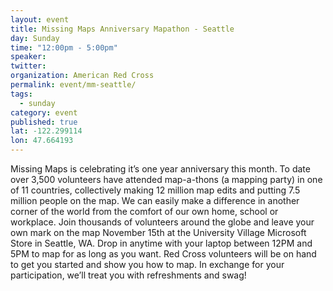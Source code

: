 ```yaml
---
layout: event
title: Missing Maps Anniversary Mapathon - Seattle 
day: Sunday
time: "12:00pm - 5:00pm"
speaker: 
twitter: 
organization: American Red Cross
permalink: event/mm-seattle/
tags: 
  - sunday
category: event
published: true
lat: -122.299114
lon: 47.664193
---
```


Missing Maps is celebrating it’s one year anniversary this month. To date over 3,500 volunteers have attended map-a-thons (a mapping party) in one of 11 countries, collectively making 12 million map edits and putting 7.5 million people on the map. We can easily make a difference in another corner of the world from the comfort of our own home, school or workplace.  Join thousands of volunteers around the globe and leave your own mark on the map November 15th at the University Village Microsoft Store in Seattle, WA. Drop in anytime with your laptop between 12PM and 5PM to map for as long as you want. Red Cross volunteers will be on hand to get you started and show you how to map. In exchange for your participation, we’ll treat you with refreshments and swag!
